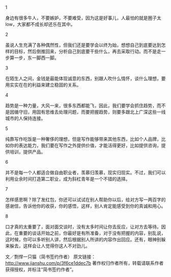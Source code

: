 1﻿

身边有很多牛人，不要嫉妒，不要难受，因为这是好事儿，人最怕的就是圈子太low，大家都不成长却还乐在其中。﻿

2﻿

虽说人生充满了各种偶然性，但我们还是要学会以终为始，想想自己到底要达到怎样的目标，然后倒推回来，分析自己到底要干些什么，再去采取行动。而不是走一步算一步，东一脚西一脚。﻿

3﻿

在陌生人之间，金钱是最能体现诚意的东西，别跟人吹什么情怀，谈什么理想，要用实实在在的利益来建立稳固的关系。﻿

4﻿

趋势是一种力量，大风一来，很多东西都能飞，因此，我们要学会抓住趋势，而不是因循守旧，用固有思维去处理问题，而要把握趋势，则要多跟北上广深这些一线城市的人保持连接。﻿

5﻿

纯靠写作吃饭是一种奢侈的理想，但是写作能够带来其他东西，比如个人品牌，比如你的表达能力，我们要在写作之外提供价值，才能活得更好，比如提供咨询，提供培训，提供产品。﻿

6﻿

并不是每一个人都适合做自由职业者，羡慕归羡慕，现实归现实。不过，我们可以利用业余时间打造第二职业，成为斜杠青年是一个不错的选择。﻿

7﻿

怎样感恩啊？除了发红包，你还可以试试在别人帮助你以后，给对方写一两百字的感谢信，告诉他你的收获，你的感悟，这样，别人肯定能感受到你的真诚和用心。﻿

8﻿

口才真的太重要了，面对面交谈时，没有太多时间让你去反应，让对方去等待。因此，在重要的谈话开始之前，你最好是有所准备，对于没有把握的内容，别乱说，这时候，你可以多听别人讲，然后根据别人所讲的内容作出回应。还有，眼神别躲来躲去，这样会让人觉得你这人不对劲儿。

文／剽悍一只猫（简书签约作者）
原文链接：http://www.jianshu.com/p/3f6ce1ddec7b
著作权归作者所有，转载请联系作者获得授权，并标注“简书签约作者”。